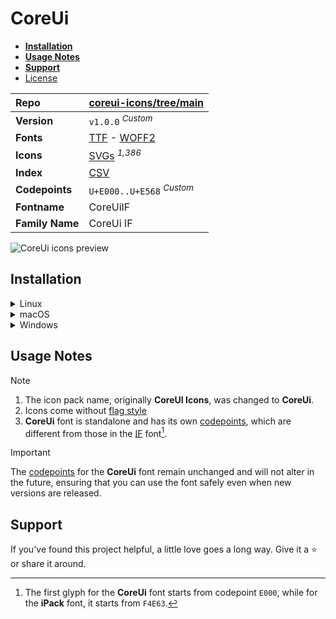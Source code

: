 # CoreUi

- [**Installation**](#installation)
- [**Usage Notes**](#usage-notes)
- [**Support**](#support)
- [License](#license)

| Repo            | [coreui-icons/tree/main](https://github.com/coreui/coreui-icons)                                                                                                            |
| :-------------- | --------------------------------------------------------------------------------------------------------------------------------------------------------------------------- |
| **Version**     | `v1.0.0` <sup>_Custom_</sup>                                                                                                                                                |
| **Fonts**       | [TTF](https://raw.githubusercontent.com/iconicFonts/if/main/fonts/TTF/CoreUi.ttf) - [WOFF2](https://raw.githubusercontent.com/iconicFonts/if/main/fonts/WOFF2/CoreUi.woff2) |
| **Icons**       | [SVGs](https://github.com/iconicFonts/if/tree/main/packs/CoreUi/svgs) <sup>_1,386_</sup>                                                                                    |
| **Index**       | [CSV](https://github.com/iconicFonts/if/blob/main/indices/CoreUi.csv)                                                                                                       |
| **Codepoints**  | `U+E000..U+E568` <sup>_Custom_</sup>                                                                                                                                        |
| **Fontname**    | CoreUiIF                                                                                                                                                                    |
| **Family Name** | CoreUi IF                                                                                                                                                                   |

<picture>
  <source media="(prefers-color-scheme: dark)" srcset="https://raw.githubusercontent.com/iconicFonts/if/main/imgs/CoreUi_dark.png">
  <img alt="CoreUi icons preview" src="https://raw.githubusercontent.com/iconicFonts/if/main/imgs/CoreUi_light.png">
</picture>

## Installation

<details>

<summary>Linux</summary>

```sh
curl -o ~/.local/share/fonts/CoreUi.ttf https://raw.githubusercontent.com/iconicFonts/if/main/fonts/TTF/CoreUi.ttf
```

Refresh font cache:

```sh
fc-cache -f ~/.local/share/fonts
```

</details>

<details>

<summary>macOS</summary>

```sh
curl -o ~/Library/Fonts/CoreUi.ttf https://raw.githubusercontent.com/iconicFonts/if/main/fonts/TTF/CoreUi.ttf
```

</details>

<details>

<summary>Windows</summary>

```sh
curl -o C:\Windows\Fonts\CoreUi.ttf https://raw.githubusercontent.com/iconicFonts/if/main/fonts/TTF/CoreUi.ttf
```

</details>

## Usage Notes

> [!NOTE]
>
> 1. The icon pack name, originally **CoreUI Icons**, was changed to **CoreUi**.
> 2. Icons come without [flag style](https://github.com/coreui/coreui-icons/tree/main/svg/flag)
> 3. **CoreUi** font is standalone and has its own [codepoints](https://github.com/iconicFonts/if/blob/main/indices/CoreUi.csv), which are different from those in the [IF](https://github.com/iconicFonts/if/blob/main/indices/if.csv) font[^1].

> [!IMPORTANT]
> The [codepoints](https://github.com/iconicFonts/if/blob/main/indices/CoreUi.csv) for the **CoreUi** font remain unchanged and will not alter in the future, ensuring that you can use the font safely even when new versions are released.

## Support

If you've found this project helpful, a little love goes a long way. Give it a :star: or share it around.

[^1]: The first glyph for the **CoreUi** font starts from codepoint `E000`, while for the **iPack** font, it starts from `F4E63`.
